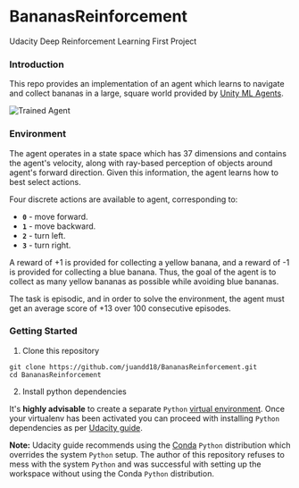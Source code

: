# BananasReinforcement
Udacity Deep Reinforcement Learning First Project

[//]: # (Image References)

[image1]: https://user-images.githubusercontent.com/10624937/42135619-d90f2f28-7d12-11e8-8823-82b970a54d7e.gif "Trained Agent"



### Introduction

This repo provides an implementation of an agent which learns to navigate and collect bananas in a large, square world provided by [Unity ML Agents](https://github.com/Unity-Technologies/ml-agents).

![Trained Agent][image1]

### Environment

The agent operates in a state space which has 37 dimensions and contains the agent's velocity, along with ray-based perception of objects around agent's forward direction. Given this information, the agent learns how to best select actions.

Four discrete actions are available to agent, corresponding to:
- **`0`** - move forward.
- **`1`** - move backward.
- **`2`** - turn left.
- **`3`** - turn right.

A reward of +1 is provided for collecting a yellow banana, and a reward of -1 is provided for collecting a blue banana. Thus, the goal of the agent is to collect as many yellow bananas as possible while avoiding blue bananas.

The task is episodic, and in order to solve the environment, the agent must get an average score of +13 over 100 consecutive episodes.

### Getting Started

1. Clone this repository

```
git clone https://github.com/juandd18/BananasReinforcement.git
cd BananasReinforcement
```

2. Install python dependencies

It's **highly advisable** to create a separate `Python` [virtual environment](https://docs.python-guide.org/dev/virtualenvs/). Once your virtualenv has been activated you can proceed with installing `Python` dependencies as per [Udacity guide](https://github.com/udacity/deep-reinforcement-learning#dependencies).

**Note:** Udacity guide recommends using the [Conda](https://conda.io/) `Python` distribution which overrides the system `Python` setup. The author of this repository refuses to mess with the system `Python` and was successful with setting up the workspace without using the Conda `Python` distribution.


